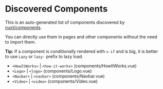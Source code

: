 # Discovered Components

This is an auto-generated list of components discovered by [nuxt/components](https://github.com/nuxt/components).

You can directly use them in pages and other components without the need to import them.

**Tip:** If a component is conditionally rendered with `v-if` and is big, it is better to use `Lazy` or `lazy-` prefix to lazy load.

- `<HowItWorks>` | `<how-it-works>` (components/HowItWorks.vue)
- `<Logo>` | `<logo>` (components/Logo.vue)
- `<Navbar>` | `<navbar>` (components/Navbar.vue)
- `<Video>` | `<video>` (components/Video.vue)
